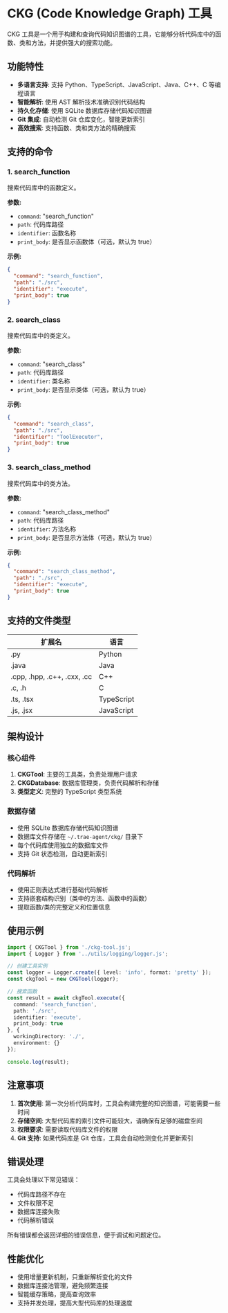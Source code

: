 # CKG (Code Knowledge Graph) 工具

CKG 工具是一个用于构建和查询代码知识图谱的工具，它能够分析代码库中的函数、类和方法，并提供强大的搜索功能。

## 功能特性

- **多语言支持**: 支持 Python、TypeScript、JavaScript、Java、C++、C 等编程语言
- **智能解析**: 使用 AST 解析技术准确识别代码结构
- **持久化存储**: 使用 SQLite 数据库存储代码知识图谱
- **Git 集成**: 自动检测 Git 仓库变化，智能更新索引
- **高效搜索**: 支持函数、类和类方法的精确搜索

## 支持的命令

### 1. search_function
搜索代码库中的函数定义。

**参数:**
- `command`: "search_function"
- `path`: 代码库路径
- `identifier`: 函数名称
- `print_body`: 是否显示函数体（可选，默认为 true）

**示例:**
```json
{
  "command": "search_function",
  "path": "./src",
  "identifier": "execute",
  "print_body": true
}
```

### 2. search_class
搜索代码库中的类定义。

**参数:**
- `command`: "search_class"
- `path`: 代码库路径
- `identifier`: 类名称
- `print_body`: 是否显示类体（可选，默认为 true）

**示例:**
```json
{
  "command": "search_class",
  "path": "./src",
  "identifier": "ToolExecutor",
  "print_body": true
}
```

### 3. search_class_method
搜索代码库中的类方法。

**参数:**
- `command`: "search_class_method"
- `path`: 代码库路径
- `identifier`: 方法名称
- `print_body`: 是否显示方法体（可选，默认为 true）

**示例:**
```json
{
  "command": "search_class_method",
  "path": "./src",
  "identifier": "execute",
  "print_body": true
}
```

## 支持的文件类型

| 扩展名 | 语言 |
|--------|------|
| .py | Python |
| .java | Java |
| .cpp, .hpp, .c++, .cxx, .cc | C++ |
| .c, .h | C |
| .ts, .tsx | TypeScript |
| .js, .jsx | JavaScript |

## 架构设计

### 核心组件

1. **CKGTool**: 主要的工具类，负责处理用户请求
2. **CKGDatabase**: 数据库管理类，负责代码解析和存储
3. **类型定义**: 完整的 TypeScript 类型系统

### 数据存储

- 使用 SQLite 数据库存储代码知识图谱
- 数据库文件存储在 `~/.trae-agent/ckg/` 目录下
- 每个代码库使用独立的数据库文件
- 支持 Git 状态检测，自动更新索引

### 代码解析

- 使用正则表达式进行基础代码解析
- 支持嵌套结构识别（类中的方法、函数中的函数）
- 提取函数/类的完整定义和位置信息

## 使用示例

```typescript
import { CKGTool } from './ckg-tool.js';
import { Logger } from '../utils/logging/logger.js';

// 创建工具实例
const logger = Logger.create({ level: 'info', format: 'pretty' });
const ckgTool = new CKGTool(logger);

// 搜索函数
const result = await ckgTool.execute({
  command: 'search_function',
  path: './src',
  identifier: 'execute',
  print_body: true
}, {
  workingDirectory: './',
  environment: {}
});

console.log(result);
```

## 注意事项

1. **首次使用**: 第一次分析代码库时，工具会构建完整的知识图谱，可能需要一些时间
2. **存储空间**: 大型代码库的索引文件可能较大，请确保有足够的磁盘空间
3. **权限要求**: 需要读取代码库文件的权限
4. **Git 支持**: 如果代码库是 Git 仓库，工具会自动检测变化并更新索引

## 错误处理

工具会处理以下常见错误：
- 代码库路径不存在
- 文件权限不足
- 数据库连接失败
- 代码解析错误

所有错误都会返回详细的错误信息，便于调试和问题定位。

## 性能优化

- 使用增量更新机制，只重新解析变化的文件
- 数据库连接池管理，避免频繁连接
- 智能缓存策略，提高查询效率
- 支持并发处理，提高大型代码库的处理速度

